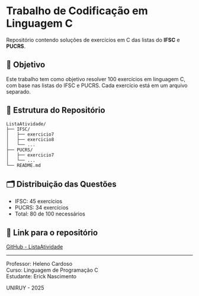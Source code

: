 # Trabalho de Codificação em Linguagem C

Repositório contendo soluções de exercícios em C das listas do **IFSC** e **PUCRS**.

## 🎯 Objetivo

Este trabalho tem como objetivo resolver 100 exercícios em linguagem C, com base nas listas do IFSC e PUCRS. Cada exercício está em um arquivo separado.

## 📁 Estrutura do Repositório

```
ListaAtividade/
├── IFSC/
│   ├── exercicio7
│   ├── exercicio8
│   └── ...
├── PUCRS/
│   ├── exercicio7
│   └── ...
└── README.md
```

## 🗂️ Distribuição das Questões

- IFSC: 45 exercícios
- PUCRS: 34 exercícios
- Total: 80 de 100 necessários

## 🔗 Link para o repositório

[GitHub - ListaAtividade](https://github.com/ErickeRochaNascimento/ListaAtividade)

---

Professor: Heleno Cardoso  
Curso: Linguagem de Programação C  
Estudante: Erick Nascimento

UNIRUY - 2025  